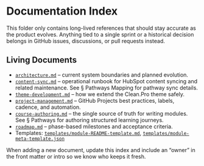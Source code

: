 # Documentation Index

This folder only contains long-lived references that should stay accurate as the product evolves. Anything tied to a single sprint or a historical decision belongs in GitHub issues, discussions, or pull requests instead.

## Living Documents
- [`architecture.md`](architecture.md) – current system boundaries and planned evolution.
- [`content-sync.md`](content-sync.md) – operational runbook for HubSpot content syncing and related maintenance. See § Pathways Mapping for pathway sync details.
- [`theme-development.md`](theme-development.md) – how we extend the Clean.Pro theme safely.
- [`project-management.md`](project-management.md) – GitHub Projects best practices, labels, cadence, and automation.
- [`course-authoring.md`](course-authoring.md) – the single source of truth for writing modules. See § Pathways for authoring structured learning journeys.
- [`roadmap.md`](roadmap.md) – phase-based milestones and acceptance criteria.
 - Templates: [`templates/module-README-template.md`](templates/module-README-template.md), [`templates/module-meta-template.json`](templates/module-meta-template.json)

When adding a new document, update this index and include an “owner” in the front matter or intro so we know who keeps it fresh.
